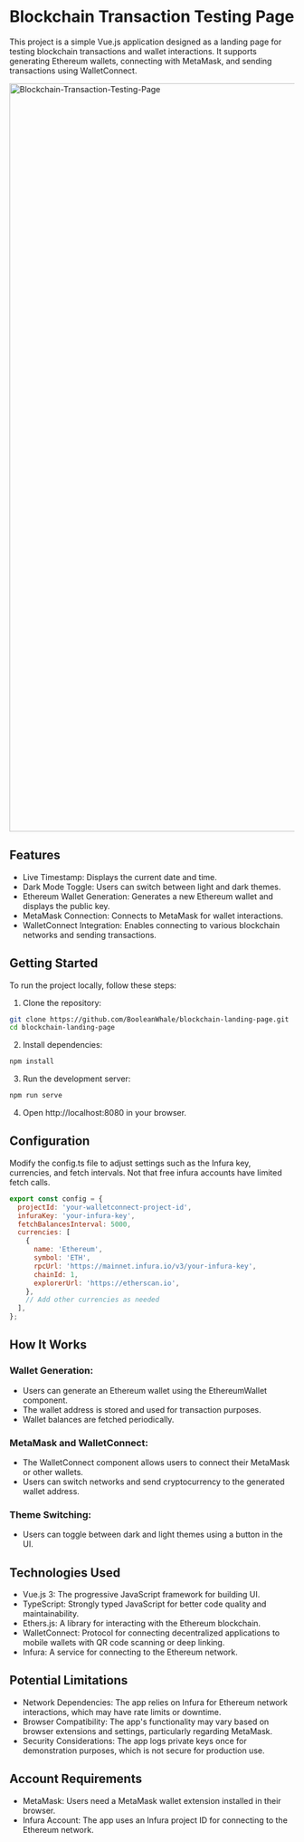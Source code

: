 # Blockchain Transaction Testing Page

This project is a simple Vue.js application designed as a landing page for testing blockchain transactions and wallet interactions. It supports generating Ethereum wallets, connecting with MetaMask, and sending transactions using WalletConnect.

<img width="1322" alt="Blockchain-Transaction-Testing-Page" src="https://github.com/user-attachments/assets/f1d92a1a-fca9-464f-a763-30eb8a08f163">

## Features

- Live Timestamp: Displays the current date and time.
- Dark Mode Toggle: Users can switch between light and dark themes.
- Ethereum Wallet Generation: Generates a new Ethereum wallet and displays the public key.
- MetaMask Connection: Connects to MetaMask for wallet interactions.
- WalletConnect Integration: Enables connecting to various blockchain networks and sending transactions.

## Getting Started

To run the project locally, follow these steps:

1. Clone the repository:

  ```bash
  git clone https://github.com/BooleanWhale/blockchain-landing-page.git
  cd blockchain-landing-page
  ```

2. Install dependencies:

  ```bash
  npm install
  ```

3. Run the development server:

  ```bash
  npm run serve
  ```

4. Open http://localhost:8080 in your browser.

## Configuration

Modify the config.ts file to adjust settings such as the Infura key, currencies, and fetch intervals. Not that free infura accounts have limited fetch calls.
  ```javascript
  export const config = {
    projectId: 'your-walletconnect-project-id',
    infuraKey: 'your-infura-key',
    fetchBalancesInterval: 5000,
    currencies: [
      {
        name: 'Ethereum',
        symbol: 'ETH',
        rpcUrl: 'https://mainnet.infura.io/v3/your-infura-key',
        chainId: 1,
        explorerUrl: 'https://etherscan.io',
      },
      // Add other currencies as needed
    ],
  };
  ```

## How It Works

### Wallet Generation:

- Users can generate an Ethereum wallet using the EthereumWallet component.
- The wallet address is stored and used for transaction purposes.
- Wallet balances are fetched periodically.

### MetaMask and WalletConnect:

- The WalletConnect component allows users to connect their MetaMask or other wallets.
- Users can switch networks and send cryptocurrency to the generated wallet address.

### Theme Switching:

- Users can toggle between dark and light themes using a button in the UI.

## Technologies Used

- Vue.js 3: The progressive JavaScript framework for building UI.
- TypeScript: Strongly typed JavaScript for better code quality and maintainability.
- Ethers.js: A library for interacting with the Ethereum blockchain.
- WalletConnect: Protocol for connecting decentralized applications to mobile wallets with QR code scanning or deep linking.
- Infura: A service for connecting to the Ethereum network.

## Potential Limitations

- Network Dependencies: The app relies on Infura for Ethereum network interactions, which may have rate limits or downtime.
- Browser Compatibility: The app's functionality may vary based on browser extensions and settings, particularly regarding MetaMask.
- Security Considerations: The app logs private keys once for demonstration purposes, which is not secure for production use.

## Account Requirements

- MetaMask: Users need a MetaMask wallet extension installed in their browser.
- Infura Account: The app uses an Infura project ID for connecting to the Ethereum network.
